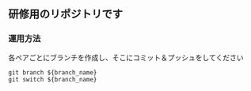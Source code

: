 ## 研修用のリポジトリです

### 運用方法

各ペアごとにブランチを作成し、そこにコミット＆プッシュをしてください

```
git branch ${branch_name}
git switch ${branch_name}
```